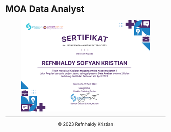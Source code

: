 # MOA Data Analyst

<p align="center">
<img src="DATA ANALYST - Refnhaldy Sofyan Kristian-01.png" width=80% height=80%>

---
<p align="center">&copy; 2023 Refnhaldy Kristian</p>

